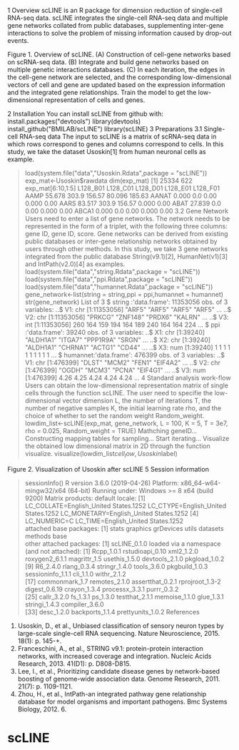 
1	Overview
scLINE is an R package for dimension reduction of single-cell RNA-seq data. scLINE integrates the single-cell RNA-seq data and multiple gene networks collated from public databases, supplementing inter-gene interactions to solve the problem of missing information caused by drop-out events.
 
Figure 1. Overview of scLINE. (A) Construction of cell-gene networks based on scRNA-seq data. (B) Integrate and build gene networks based on multiple genetic interactions databases. (C) In each iteration, the edges in the cell-gene network are selected, and the corresponding low-dimensional vectors of cell and gene are updated based on the expression information and the integrated gene relationships. Train the model to get the low-dimensional representation of cells and genes.

2	Installation
You can install scLINE from github with:
install.packages("devtools")
library(devtools)
install_github("BMILAB/scLINE")
library(scLINE)
3	Preparations
3.1	Single-cell RNA-seq data
The input to scLINE is a matrix of scRNA-seq data in which rows correspond to genes and columns correspond to cells. In this study, we take the dataset Usoskin[1] from human neuronal cells as example.
> load(system.file("data","Usoskin.Rdata",package = "scLINE"))
> exp_mat<-Usoskin$rawdata
> dim(exp_mat)
[1] 25334   622
> exp_mat[6:10,1:5]
      L128_B01 L128_C01 L128_D01 L128_E01 L128_F01
AAMP    55.678    303.9   156.57   80.096   185.63
AANAT    0.000      0.0     0.00    0.000     0.00
AARS    83.517    303.9   156.57    0.000     0.00
ABAT    27.839      0.0     0.00    0.000     0.00
ABCA1    0.000      0.0     0.00    0.000     0.00
3.2	Gene Network 
Users need to enter a list of gene networks. The network needs to be represented in the form of a triplet, with the following three columns: gene ID, gene ID, score. Gene networks can be derived from existing public databases or inter-gene relationship networks obtained by users through other methods. In this study, we take 3 gene networks integrated from the public database String(v9.1)[2], HumanNet(v1)[3] and IntPath(v2.0)[4] as examples. 
> load(system.file("data","string.Rdata",package = "scLINE"))
> load(system.file("data","ppi.Rdata",package = "scLINE"))
> load(system.file("data","humannet.Rdata",package = "scLINE"))
> gene_network<-list(string = string,ppi = ppi,humannet = humannet)
> str(gene_network)
List of 3
 $ string  :'data.frame':	11353056 obs. of  3 variables:
  ..$ V1: chr [1:11353056] "ARF5" "ARF5" "ARF5" "ARF5" ...
  ..$ V2: chr [1:11353056] "PRKCG" "ZNF148" "PRDX6" "KALRN" ...
  ..$ V3: int [1:11353056] 260 164 159 194 164 189 240 164 164 224 ...
 $ ppi     :'data.frame':	39240 obs. of  3 variables:
  ..$ X1: chr [1:39240] "ALDH1A1" "ITGA7" "PPP1R9A" "SRGN" ...
  ..$ X2: chr [1:39240] "ALDH1A1" "CHRNA1" "ACTG1" "CD44" ...
  ..$ X3: num [1:39240] 1 1 1 1 1 1 1 1 1 1 ...
 $ humannet:'data.frame':	476399 obs. of  3 variables:
  ..$ V1: chr [1:476399] "DLST" "MCM2" "FEN1" "EIF4A2" ...
  ..$ V2: chr [1:476399] "OGDH" "MCM3" "PCNA" "EIF4G1" ...
  ..$ V3: num [1:476399] 4.26 4.25 4.24 4.24 4.24 ...
4	Standard analysis work-flow
Users can obtain the low-dimensional representation matrix of single cells through the function scLINE. The user need to specifie the low-dimensional vector dimension L, the number of iterations T, the number of negative samples K, the initial learning rate rho, and the choice of whether to set the random weight Random_weight.
> lowdim_list<-scLINE(exp_mat, gene_network, L = 100, K = 5, T = 3e7, rho = 0.025, Random_weight = TRUE)
Mathching geneID...
Constructing mapping tables for sampling...
Start iterating...
Visualize the obtained low dimensional matrix in 2D through the function visualize.
> visualize(lowdim_list$cell_low,Usoskin$label)
 
Figure 2. Visualization of Usoskin after scLINE
5	Session information
> sessionInfo()
R version 3.6.0 (2019-04-26)
Platform: x86_64-w64-mingw32/x64 (64-bit)
Running under: Windows >= 8 x64 (build 9200)
Matrix products: default
locale:
[1] LC_COLLATE=English_United States.1252  LC_CTYPE=English_United States.1252    LC_MONETARY=English_United States.1252
[4] LC_NUMERIC=C                           LC_TIME=English_United States.1252    
attached base packages:
[1] stats     graphics  grDevices utils     datasets  methods   base     
other attached packages:
[1] scLINE_0.1.0
loaded via a namespace (and not attached):
 [1] Rcpp_1.0.1        rstudioapi_0.10   xml2_1.2.0        roxygen2_6.1.1    magrittr_1.5      usethis_1.5.0     devtools_2.1.0    pkgload_1.0.2    
 [9] R6_2.4.0          rlang_0.3.4       stringr_1.4.0     tools_3.6.0       pkgbuild_1.0.3    sessioninfo_1.1.1 cli_1.1.0         withr_2.1.2      
[17] commonmark_1.7    remotes_2.1.0     assertthat_0.2.1  rprojroot_1.3-2   digest_0.6.19     crayon_1.3.4      processx_3.3.1    purrr_0.3.2      
[25] callr_3.2.0       fs_1.3.1          ps_1.3.0          testthat_2.1.1    memoise_1.1.0     glue_1.3.1        stringi_1.4.3     compiler_3.6.0   
[33] desc_1.2.0        backports_1.1.4   prettyunits_1.0.2
References
1.	Usoskin, D., et al., Unbiased classification of sensory neuron types by large-scale single-cell RNA sequencing. Nature Neuroscience, 2015. 18(1): p. 145-+.
2.	Franceschini, A., et al., STRING v9.1: protein-protein interaction networks, with increased coverage and integration. Nucleic Acids Research, 2013. 41(D1): p. D808-D815.
3.	Lee, I., et al., Prioritizing candidate disease genes by network-based boosting of genome-wide association data. Genome Research, 2011. 21(7): p. 1109-1121.
4.	Zhou, H., et al., IntPath-an integrated pathway gene relationship database for model organisms and important pathogens. Bmc Systems Biology, 2012. 6.

# scLINE
